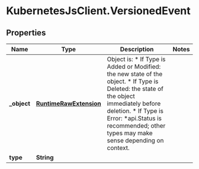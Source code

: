 # KubernetesJsClient.VersionedEvent

## Properties
Name | Type | Description | Notes
------------ | ------------- | ------------- | -------------
**_object** | [**RuntimeRawExtension**](RuntimeRawExtension.md) | Object is:  * If Type is Added or Modified: the new state of the object.  * If Type is Deleted: the state of the object immediately before deletion.  * If Type is Error: *api.Status is recommended; other types may make sense    depending on context. | 
**type** | **String** |  | 


